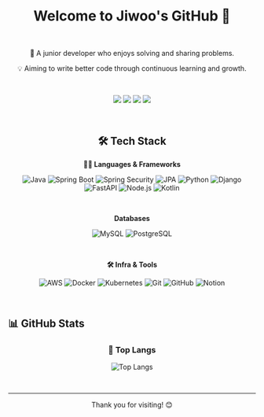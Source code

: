 
<div align="center">

# Welcome to Jiwoo's GitHub 👋

<br>

<p>🚀 A junior developer who enjoys solving and sharing problems.</p>
<p>💡 Aiming to write better code through continuous learning and growth.</p>

<br>

<!-- Social Links -->
<p>
  <a href="mailto:[YOUR_EMAIL@gmail.com]"><img src="https://img.shields.io/badge/Gmail-D14836?style=for-the-badge&logo=gmail&logoColor=white"></a>
  <a href="https://[YOUR_BLOG].tistory.com" target="_blank"><img src="https://img.shields.io/badge/Tistory-000000?style=for-the-badge&logo=Tistory&logoColor=white"></a>
  <a href="https://velog.io/@[YOUR_VELOG_ID]" target="_blank"><img src="https://img.shields.io/badge/Velog-20C997?style=for-the-badge&logo=Velog&logoColor=white"></a>
  <a href="https://www.linkedin.com/in/[YOUR_LINKEDIN_ID]" target="_blank"><img src="https://img.shields.io/badge/LinkedIn-0A66C2?style=for-the-badge&logo=linkedin&logoColor=white"></a>
</p>

</div>

<br>

<h2 align="center">🛠️ Tech Stack</h2>

<div align="center">
  <p align="center"><strong>🧑‍💻 Languages & Frameworks</strong></p>
  <p>
    <img src="https://img.shields.io/badge/Java-007396?style=for-the-badge&logo=java&logoColor=white" alt="Java"/>
    <img src="https://img.shields.io/badge/Spring Boot-6DB33F?style=for-the-badge&logo=spring-boot&logoColor=white" alt="Spring Boot"/>
    <img src="https://img.shields.io/badge/Spring Security-6DB33F?style=for-the-badge&logo=spring-security&logoColor=white" alt="Spring Security"/>
    <img src="https://img.shields.io/badge/JPA-6DB33F?style=for-the-badge" alt="JPA"/>
    <img src="https://img.shields.io/badge/Python-3776AB?style=for-the-badge&logo=python&logoColor=white" alt="Python"/>
    <img src="https://img.shields.io/badge/Django-092E20?style=for-the-badge&logo=django&logoColor=white" alt="Django"/>
    <img src="https://img.shields.io/badge/FastAPI-009688?style=for-the-badge&logo=fastapi&logoColor=white" alt="FastAPI"/>
    <img src="https://img.shields.io/badge/Node.js-339933?style=for-the-badge&logo=nodedotjs&logoColor=white" alt="Node.js"/>
    <img src="https://img.shields.io/badge/Kotlin-0095D5?style=for-the-badge&logo=kotlin&logoColor=white" alt="Kotlin"/>
  </p>
  <br>
  <p align="center"><strong>Databases</strong></p>
  <p>
    <img src="https://img.shields.io/badge/MySQL-4479A1?style=for-the-badge&logo=mysql&logoColor=white" alt="MySQL"/>
    <img src="https://img.shields.io/badge/PostgreSQL-4169E1?style=for-the-badge&logo=postgresql&logoColor=white" alt="PostgreSQL"/>

  </p>
  <br>
  <p align="center"><strong>🛠️ Infra & Tools</strong></p>
  <p>
    <img src="https://img.shields.io/badge/Amazon AWS-232F3E?style=for-the-badge&logo=amazon-aws&logoColor=white" alt="AWS"/>
    <img src="https://img.shields.io/badge/Docker-2496ED?style=for-the-badge&logo=docker&logoColor=white" alt="Docker"/>
    <img src="https://img.shields.io/badge/Kubernetes-326CE5?style=for-the-badge&logo=kubernetes&logoColor=white" alt="Kubernetes"/>
    <img src="https://img.shields.io/badge/Git-F05032?style=for-the-badge&logo=git&logoColor=white" alt="Git"/>
    <img src="https://img.shields.io/badge/GitHub-181717?style=for-the-badge&logo=github&logoColor=white" alt="GitHub"/>
    <img src="https://img.shields.io/badge/Notion-000000?style=for-the-badge&logo=notion&logoColor=white" alt="Notion"/>
  </p>
</div> 

<br>

## 📊 GitHub Stats

<!-- 
Change [YOUR_GITHUB_ID] to your GitHub ID.
Themes can be chosen from https://github.com/anuraghazra/github-readme-stats#themes.
-->
<div align="center">

### 🚌 Top Langs
![Top Langs](https://github-readme-stats.vercel.app/api/top-langs/?username=jivvoor&layout=compact)

</div>

<br>

---

<div align="center">
  <p>Thank you for visiting! 😊</p>
</div>
